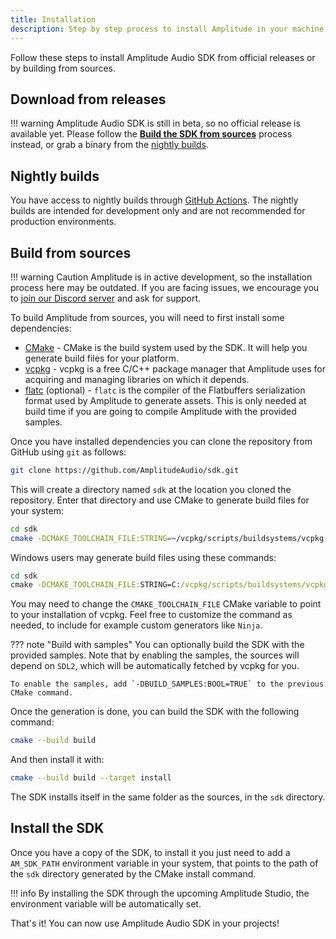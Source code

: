 ```yaml
---
title: Installation
description: Step by step process to install Amplitude in your machine and make the SDK available for your projects.
---
```


Follow these steps to install Amplitude Audio SDK from official releases or by building from sources.

## Download from releases

!!! warning
    Amplitude Audio SDK is still in beta, so no official release is available yet. Please follow the **[Build the SDK from sources](#build-from-sources)** process instead, or grab a binary from the [nightly builds](#nightly-builds).

## Nightly builds

You have access to nightly builds through [GitHub Actions](https://github.com/AmplitudeAudio/sdk/actions/workflows/build.yml?query=branch%3Adevelop++). The nightly builds are intended for development only and are not recommended for production environments.

## Build from sources

!!! warning Caution
    Amplitude is in active development, so the installation process here may be outdated. If you are facing issues, we encourage you to [join our Discord server](https://discord.gg/QR2uBpzJ5f) and ask for support.

To build Amplitude from sources, you will need to first install some dependencies:

- [CMake](https://cmake.org) - CMake is the build system used by the SDK. It will help you generate build files for your platform.
- [vcpkg](https://vcpkg.io) - vcpkg is a free C/C++ package manager that Amplitude uses for acquiring and managing libraries on which it depends.
- [flatc](https://google.github.io/flatbuffers/) (optional) - `flatc` is the compiler of the Flatbuffers serialization format used by Amplitude to generate assets. This is only needed at build time if you are going to compile Amplitude with the provided samples.

Once you have installed dependencies you can clone the repository from GitHub using `git` as follows:

```bash
git clone https://github.com/AmplitudeAudio/sdk.git
```

This will create a directory named `sdk` at the location you cloned the repository. Enter that directory and use CMake to generate build files for your system:

```bash
cd sdk
cmake -DCMAKE_TOOLCHAIN_FILE:STRING=~/vcpkg/scripts/buildsystems/vcpkg.cmake  -B ./build
```

Windows users may generate build files using these commands:

```cmd
cd sdk
cmake -DCMAKE_TOOLCHAIN_FILE:STRING=C:/vcpkg/scripts/buildsystems/vcpkg.cmake  -B .\build
```

You may need to change the `CMAKE_TOOLCHAIN_FILE` CMake variable to point to your installation of vcpkg. Feel free to customize the command as needed, to include for example custom generators like `Ninja`.

??? note "Build with samples"
    You can optionally build the SDK with the provided samples. Note that by enabling the samples, the sources will depend on `SDL2`, which will be automatically fetched by vcpkg for you.

    To enable the samples, add `-DBUILD_SAMPLES:BOOL=TRUE` to the previous CMake command.

Once the generation is done, you can build the SDK with the following command:

```bash
cmake --build build
```

And then install it with:

```bash
cmake --build build --target install
```

The SDK installs itself in the same folder as the sources, in the `sdk` directory.

## Install the SDK

Once you have a copy of the SDK, to install it you just need to add a `AM_SDK_PATH` environment variable in your system, that points to the path of the `sdk` directory generated by the CMake install command.

!!! info
    By installing the SDK through the upcoming Amplitude Studio, the environment variable will be automatically set.

That's it! You can now use Amplitude Audio SDK in your projects!
